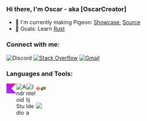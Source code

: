 ### Hi there, I'm Oscar - aka [OscarCreator]

- 🌱 I'm currently making Pigeon: [Showcase](https://github.com/OscarCreator/Pigeon), [Source](https://github.com/OscarCreator/sms-scheduler-v2)
- 🥅 Goals: Learn [Rust](https://github.com/rust-lang/rust)

### Connect with me:

![Discord](https://img.shields.io/badge/Discord-%40Ossy33%233540-7289DA?style=for-the-badge&logo=discord)
[<img alt="Stack Overflow" src="https://img.shields.io/badge/Stack%20Overflow-OscarCreator-FE7A16?style=for-the-badge&logo=stackoverflow" />][stackoverflow]
[<img alt="Gmail" src="https://img.shields.io/badge/Gmail-oscar.creator13@gmail.com-D14836?style=for-the-badge&logo=gmail" />][email]

### Languages and Tools:

<img align="left" alt="Kotlin" width="26px" src="https://raw.githubusercontent.com/github/explore/80688e429a7d4ef2fca1e82350fe8e3517d3494d/topics/kotlin/kotlin.png" />
<img align="left" alt="AndroidStudio" width="26px" src="https://img.icons8.com/color/48/000000/android-studio--v3.png" />
<img align="left" alt="Intellij Idea" width="26px" src="https://avatars.githubusercontent.com/u/6471485?s=200&v=4" />
<img align="left" alt="Git" width="26px" src="https://raw.githubusercontent.com/github/explore/80688e429a7d4ef2fca1e82350fe8e3517d3494d/topics/git/git.png" />

<br/><br/>

<img align="center" src="https://github-readme-stats.vercel.app/api?username=OscarCreator&show_icons=true&count_private=true" />

[stackoverflow]: https://stackoverflow.com/users/11883666/oscarcreator
[email]: mailto:oscar.creator13@gmail.com
